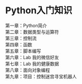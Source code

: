 Python入门知识<br>
====
第一章：Python简介<br>
第二章：数据类型与运算符<br>
第三章：控制流<br>
第四章：函数<br>
第五章：脚本编写<br>
第六章：Lab 我的微信好友<br>
第七章：Lab 我的健康数据<br>
第八章：面向对象编程<br>
第九章：项目：控制迷宫寻宝机器人<br>
